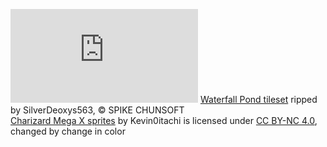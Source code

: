 ![social: @jomarm@blahaj.zone, email: jomarm@jomarm.com](https://tilde.club/~jomarm/draw/banner.py)
[Waterfall Pond tileset](https://www.spriters-resource.com/game_boy_advance/pokemonmysterydungeonredrescueteam/sheet/85450/)
ripped by SilverDeoxys563, &copy; SPIKE CHUNSOFT  
[Charizard Mega X sprites](https://sprites.pmdcollab.org/#/0006?form=1) by Kevin0itachi is licensed
under [CC BY-NC 4.0](https://creativecommons.org/licenses/by-nc/4.0/?ref=chooser-v1), changed by change
in color
